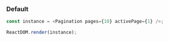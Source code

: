 ### Default

<!--start-code-->

```js
const instance = <Pagination pages={10} activePage={1} />;

ReactDOM.render(instance);
```

<!--end-code-->
